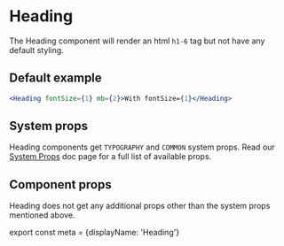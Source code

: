# Heading

The Heading component will render an html `h1-6` tag but not have any default styling.

## Default example
```.jsx
<Heading fontSize={1} mb={2}>With fontSize={1}</Heading>
```

## System props

Heading components get `TYPOGRAPHY` and `COMMON` system props. Read our [System Props](/system-props) doc page for a full list of available props.

## Component props

Heading does not get any additional props other than the system props mentioned above.

export const meta = {displayName: 'Heading'}
